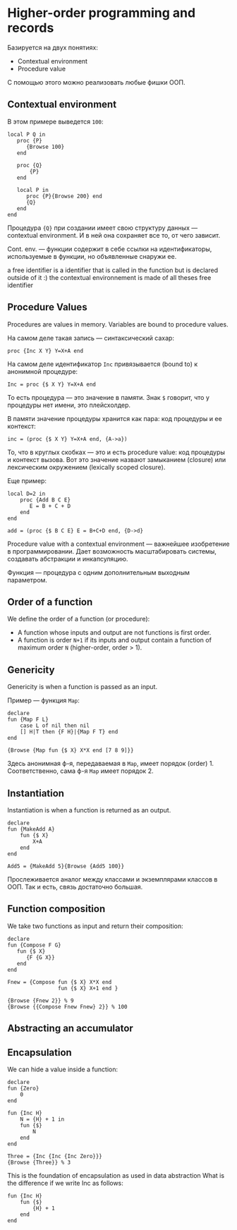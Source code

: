 # Higher-order programming and records

Базируется на двух понятиях:
* Contextual environment
* Procedure value

С помощью этого можно реализовать любые фишки ООП.

## Contextual environment
В этом примере выведется `100`:

``` oz
local P Q in
   proc {P}
      {Browse 100}
   end

   proc {Q}
       {P}
   end
   
   local P in
      proc {P}{Browse 200} end
      {Q}
   end
end
```

Процедура `{Q}` при создании имеет свою структуру данных — contextual environment. И в ней она сохраняет все то, от чего зависит.

Cont. env. — функции содержит в себе ссылки на идентификаторы, используемые в функции, но объявленные снаружи ее.

a free identifier is a identifier that is called in the function but is declared outside of it :) the contextual environnement is made of all theses free identifier

## Procedure Values
Procedures are values in memory. Variables are bound to procedure values.

На самом деле такая запись — синтаксический сахар:

``` oz
proc {Inc X Y} Y=X+A end
```

На самом деле идентификатор `Inc` привязывается (bound to) к анонимной процедуре:

``` oz
Inc = proc {$ X Y} Y=X+A end
```

То есть процедура — это значение в памяти. Знак `$` говорит, что у процедуры нет имени, это плейсхолдер.

В памяти значение процедуры хранится как пара: код процедуры и ее контекст:

``` oz
inc = (proc {$ X Y} Y=X+A end, {A->a})
```

То, что в круглых скобках — это и есть procedure value: код процедуры и контекст вызова. Вот это значение назвают замыканием (closure) или лексическим окружением (lexically scoped closure).

Еще пример:

``` oz
local D=2 in
    proc {Add B C E}
       E = B + C + D
    end
end

add = (proc {$ B C E} E = B+C+D end, {D->d}
```

Procedure value with a contextual environment — важнейшее изобретение в программировании. Дает возможность масштабировать системы, создавать абстракции и инкапсуляцию.

Функция — процедура с одним дополнительным выходным параметром.

## Order of a function
We define the order of a function (or procedure):
* A function whose inputs and output are not functions is first order.
* A function is order `N+1` if its inputs and output contain a function of maximum order `N` (higher-order, order > 1).

## Genericity
Genericity is when a function is passed as an input.

Пример — функция `Map`:

``` oz
declare
fun {Map F L}
    case L of nil then nil
    [] H|T then {F H}|{Map F T} end
end

{Browse {Map fun {$ X} X*X end [7 8 9]}}
```

Здесь анонимная ф-я, передаваемая в `Map`, имеет порядок (order) 1. Соответственно, сама ф-я `Map` имеет порядок 2.

## Instantiation
Instantiation is when a function is returned as an output.

``` oz
declare
fun {MakeAdd A}
    fun {$ X}
        X+A
    end
end

Add5 = {MakeAdd 5}{Browse {Add5 100}}
```

Прослеживается аналог между классами и экземплярами классов в ООП. Так и есть, связь достаточно большая.

## Function composition
We take two functions as input and return their composition:

``` oz
declare
fun {Compose F G}
   fun {$ X}
      {F {G X}}
   end
end

Fnew = {Compose fun {$ X} X*X end
                fun {$ X} X+1 end }

{Browse {Fnew 2}} % 9
{Browse {{Compose Fnew Fnew} 2}} % 100
```

## Abstracting an accumulator

## Encapsulation
We can hide a value inside a function:

``` oz
declare
fun {Zero}
    0
end

fun {Inc H}
    N = {H} + 1 in
    fun {$}
        N
    end
end

Three = {Inc {Inc {Inc Zero}}}
{Browse {Three}} % 3
```

This is the foundation of encapsulation as used in data abstraction
What is the difference if we write Inc as follows:

``` oz
fun {Inc H}
    fun {$}
        {H} + 1
    end
end
```


